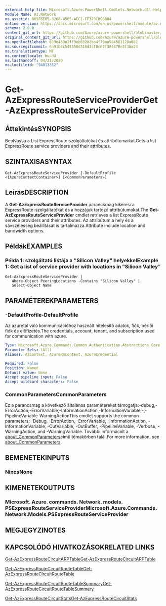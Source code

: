 ```yaml
---
external help file: Microsoft.Azure.PowerShell.Cmdlets.Network.dll-Help.xml
Module Name: Az.Network
ms.assetid: 009F6E65-0268-4505-AEC1-FF379CB96804
online version: https://docs.microsoft.com/en-us/powershell/module/az.network/get-azexpressrouteserviceprovider
schema: 2.0.0
content_git_url: https://github.com/Azure/azure-powershell/blob/master/src/Network/Network/help/Get-AzExpressRouteServiceProvider.md
original_content_git_url: https://github.com/Azure/azure-powershell/blob/master/src/Network/Network/help/Get-AzExpressRouteServiceProvider.md
ms.openlocfilehash: 639e438a2ff3eb63282ba4f79aa984581128a082
ms.sourcegitcommit: 6a91b4c545350d316d3cf8c62f384478e3f3ba24
ms.translationtype: MT
ms.contentlocale: hu-HU
ms.lasthandoff: 04/21/2020
ms.locfileid: "94013352"
---
```

# <span data-ttu-id="03b86-101">Get-AzExpressRouteServiceProvider</span><span class="sxs-lookup"><span data-stu-id="03b86-101">Get-AzExpressRouteServiceProvider</span></span>

## <span data-ttu-id="03b86-102">Áttekintés</span><span class="sxs-lookup"><span data-stu-id="03b86-102">SYNOPSIS</span></span>
<span data-ttu-id="03b86-103">Beolvassa a List ExpressRoute szolgáltatókat és attribútumaikat.</span><span class="sxs-lookup"><span data-stu-id="03b86-103">Gets a list ExpressRoute service providers and their attributes.</span></span>

## <span data-ttu-id="03b86-104">SZINTAXISA</span><span class="sxs-lookup"><span data-stu-id="03b86-104">SYNTAX</span></span>

```
Get-AzExpressRouteServiceProvider [-DefaultProfile <IAzureContextContainer>] [<CommonParameters>]
```

## <span data-ttu-id="03b86-105">Leírás</span><span class="sxs-lookup"><span data-stu-id="03b86-105">DESCRIPTION</span></span>
<span data-ttu-id="03b86-106">A **Get-AzExpressRouteServiceProvider** parancsmag kikeresi a ExpressRoute-szolgáltatókat és a hozzájuk tartozó attribútumokat.</span><span class="sxs-lookup"><span data-stu-id="03b86-106">The **Get-AzExpressRouteServiceProvider** cmdlet retrieves a list ExpressRoute service providers and their attributes.</span></span> <span data-ttu-id="03b86-107">Az attribútum a hely és a sávszélesség beállítását is tartalmazza.</span><span class="sxs-lookup"><span data-stu-id="03b86-107">Attribute include location and bandwidth options.</span></span>

## <span data-ttu-id="03b86-108">Példák</span><span class="sxs-lookup"><span data-stu-id="03b86-108">EXAMPLES</span></span>

### <span data-ttu-id="03b86-109">Példa 1: szolgáltató listája a "Silicon Valley" helyekkel</span><span class="sxs-lookup"><span data-stu-id="03b86-109">Example 1: Get a list of service provider with locations in "Silicon Valley"</span></span>
```
Get-AzExpressRouteServiceProvider |
   Where-Object PeeringLocations -Contains "Silicon Valley" |
   Select-Object Name
```

## <span data-ttu-id="03b86-110">PARAMÉTEREK</span><span class="sxs-lookup"><span data-stu-id="03b86-110">PARAMETERS</span></span>

### <span data-ttu-id="03b86-111">-DefaultProfile</span><span class="sxs-lookup"><span data-stu-id="03b86-111">-DefaultProfile</span></span>
<span data-ttu-id="03b86-112">Az azuretal való kommunikációhoz használt hitelesítő adatok, fiók, bérlői fiók és előfizetés.</span><span class="sxs-lookup"><span data-stu-id="03b86-112">The credentials, account, tenant, and subscription used for communication with azure.</span></span>

```yaml
Type: Microsoft.Azure.Commands.Common.Authentication.Abstractions.Core.IAzureContextContainer
Parameter Sets: (All)
Aliases: AzContext, AzureRmContext, AzureCredential

Required: False
Position: Named
Default value: None
Accept pipeline input: False
Accept wildcard characters: False
```

### <span data-ttu-id="03b86-113">CommonParameters</span><span class="sxs-lookup"><span data-stu-id="03b86-113">CommonParameters</span></span>
<span data-ttu-id="03b86-114">Ez a parancsmag a következő általános paramétereket támogatja:-debug,-ErrorAction,-ErrorVariable,-InformationAction,-InformationVariable,-,-PipelineVariable-WarningAction</span><span class="sxs-lookup"><span data-stu-id="03b86-114">This cmdlet supports the common parameters: -Debug, -ErrorAction, -ErrorVariable, -InformationAction, -InformationVariable, -OutVariable, -OutBuffer, -PipelineVariable, -Verbose, -WarningAction, and -WarningVariable.</span></span> <span data-ttu-id="03b86-115">További információt a [about_CommonParameters](http://go.microsoft.com/fwlink/?LinkID=113216)című témakörben talál.</span><span class="sxs-lookup"><span data-stu-id="03b86-115">For more information, see [about_CommonParameters](http://go.microsoft.com/fwlink/?LinkID=113216).</span></span>

## <span data-ttu-id="03b86-116">BEMENETEK</span><span class="sxs-lookup"><span data-stu-id="03b86-116">INPUTS</span></span>

### <span data-ttu-id="03b86-117">Nincs</span><span class="sxs-lookup"><span data-stu-id="03b86-117">None</span></span>

## <span data-ttu-id="03b86-118">KIMENETEK</span><span class="sxs-lookup"><span data-stu-id="03b86-118">OUTPUTS</span></span>

### <span data-ttu-id="03b86-119">Microsoft. Azure. commands. Network. models. PSExpressRouteServiceProvider</span><span class="sxs-lookup"><span data-stu-id="03b86-119">Microsoft.Azure.Commands.Network.Models.PSExpressRouteServiceProvider</span></span>

## <span data-ttu-id="03b86-120">MEGJEGYZI</span><span class="sxs-lookup"><span data-stu-id="03b86-120">NOTES</span></span>

## <span data-ttu-id="03b86-121">KAPCSOLÓDÓ HIVATKOZÁSOK</span><span class="sxs-lookup"><span data-stu-id="03b86-121">RELATED LINKS</span></span>

[<span data-ttu-id="03b86-122">Get-AzExpressRouteCircuitARPTable</span><span class="sxs-lookup"><span data-stu-id="03b86-122">Get-AzExpressRouteCircuitARPTable</span></span>](Get-AzExpressRouteCircuitARPTable.md)

[<span data-ttu-id="03b86-123">Get-AzExpressRouteCircuitRouteTable</span><span class="sxs-lookup"><span data-stu-id="03b86-123">Get-AzExpressRouteCircuitRouteTable</span></span>](Get-AzExpressRouteCircuitRouteTable.md)

[<span data-ttu-id="03b86-124">Get-AzExpressRouteCircuitRouteTableSummary</span><span class="sxs-lookup"><span data-stu-id="03b86-124">Get-AzExpressRouteCircuitRouteTableSummary</span></span>](Get-AzExpressRouteCircuitRouteTableSummary.md)

[<span data-ttu-id="03b86-125">Get-AzExpressRouteCircuitStats</span><span class="sxs-lookup"><span data-stu-id="03b86-125">Get-AzExpressRouteCircuitStats</span></span>](Get-AzExpressRouteCircuitStats.md)
